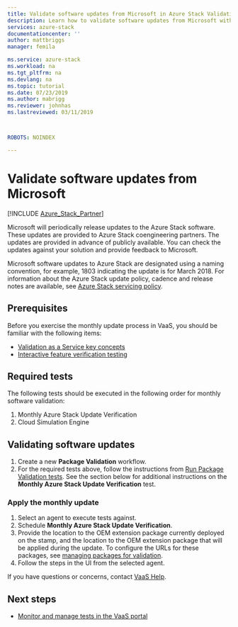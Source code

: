 ```yaml
---
title: Validate software updates from Microsoft in Azure Stack Validation as a Service | Microsoft Docs
description: Learn how to validate software updates from Microsoft with Validation as a Service.
services: azure-stack
documentationcenter: ''
author: mattbriggs
manager: femila

ms.service: azure-stack
ms.workload: na
ms.tgt_pltfrm: na
ms.devlang: na
ms.topic: tutorial
ms.date: 07/23/2019
ms.author: mabrigg
ms.reviewer: johnhas
ms.lastreviewed: 03/11/2019



ROBOTS: NOINDEX

---
```


# Validate software updates from Microsoft

[!INCLUDE [Azure_Stack_Partner](./includes/azure-stack-partner-appliesto.md)]

Microsoft will periodically release updates to the Azure Stack software. These updates are provided to Azure Stack coengineering partners. The updates are provided in advance of publicly available. You can check the updates against your solution and provide feedback to Microsoft.

Microsoft software updates to Azure Stack are designated using a naming convention, for example, 1803 indicating the update is for March 2018. For information about the Azure Stack update policy, cadence and release notes are available, see [Azure Stack servicing policy](../operator/azure-stack-servicing-policy.md).

## Prerequisites

Before you exercise the monthly update process in VaaS, you should be familiar with the following items:

- [Validation as a Service key concepts](azure-stack-vaas-key-concepts.md)
- [Interactive feature verification testing](azure-stack-vaas-interactive-feature-verification.md)

## Required tests

The following tests should be executed in the following order for monthly software validation:

1. Monthly Azure Stack Update Verification
2. Cloud Simulation Engine

## Validating software updates

1. Create a new **Package Validation** workflow.
1. For the required tests above, follow the instructions from [Run Package Validation tests](azure-stack-vaas-validate-oem-package.md#run-package-validation-tests). See the section below for additional instructions on the **Monthly Azure Stack Update Verification** test.

### Apply the monthly update

1. Select an agent to execute tests against.
1. Schedule **Monthly Azure Stack Update Verification**.
1. Provide the location to the OEM extension package currently deployed on the stamp, and the location to the OEM extension package that will be applied during the update. To configure the URLs for these packages, see [managing packages for validation](azure-stack-vaas-validate-oem-package.md#managing-packages-for-validation).
1. Follow the steps in the UI from the selected agent.

If you have questions or concerns, contact [VaaS Help](mailto:vaashelp@microsoft.com).

## Next steps

- [Monitor and manage tests in the VaaS portal](azure-stack-vaas-monitor-test.md)